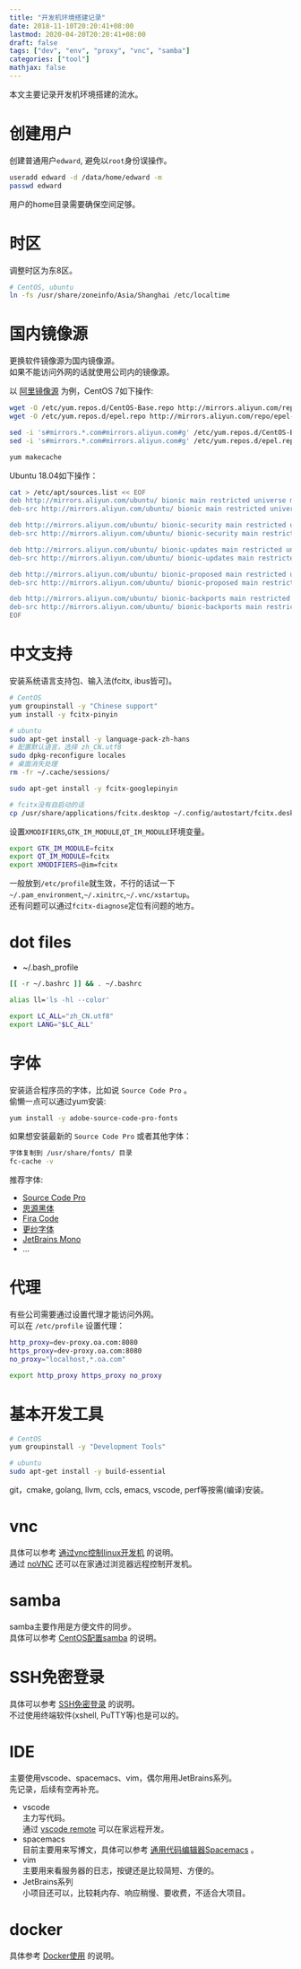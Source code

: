 ```yaml
---
title: "开发机环境搭建记录"
date: 2018-11-10T20:20:41+08:00
lastmod: 2020-04-20T20:20:41+08:00
draft: false
tags: ["dev", "env", "proxy", "vnc", "samba"]
categories: ["tool"]
mathjax: false
---
```


本文主要记录开发机环境搭建的流水。  
<!--more-->

# 创建用户
创建普通用户`edward`, 避免以`root`身份误操作。  
```sh
useradd edward -d /data/home/edward -m
passwd edward
```
用户的home目录需要确保空间足够。  

# 时区
调整时区为东8区。  
```sh
# CentOS, ubuntu
ln -fs /usr/share/zoneinfo/Asia/Shanghai /etc/localtime
```

# 国内镜像源
更换软件镜像源为国内镜像源。  
如果不能访问外网的话就使用公司内的镜像源。  

以 [阿里镜像源](https://developer.aliyun.com/mirror/) 为例，CentOS 7如下操作:  
```sh
wget -O /etc/yum.repos.d/CentOS-Base.repo http://mirrors.aliyun.com/repo/Centos-7.repo
wget -O /etc/yum.repos.d/epel.repo http://mirrors.aliyun.com/repo/epel-7.repo

sed -i 's#mirrors.*.com#mirrors.aliyun.com#g' /etc/yum.repos.d/CentOS-Base.repo
sed -i 's#mirrors.*.com#mirrors.aliyun.com#g' /etc/yum.repos.d/epel.repo

yum makecache
```
Ubuntu 18.04如下操作：  
```sh
cat > /etc/apt/sources.list << EOF
deb http://mirrors.aliyun.com/ubuntu/ bionic main restricted universe multiverse
deb-src http://mirrors.aliyun.com/ubuntu/ bionic main restricted universe multiverse

deb http://mirrors.aliyun.com/ubuntu/ bionic-security main restricted universe multiverse
deb-src http://mirrors.aliyun.com/ubuntu/ bionic-security main restricted universe multiverse

deb http://mirrors.aliyun.com/ubuntu/ bionic-updates main restricted universe multiverse
deb-src http://mirrors.aliyun.com/ubuntu/ bionic-updates main restricted universe multiverse

deb http://mirrors.aliyun.com/ubuntu/ bionic-proposed main restricted universe multiverse
deb-src http://mirrors.aliyun.com/ubuntu/ bionic-proposed main restricted universe multiverse

deb http://mirrors.aliyun.com/ubuntu/ bionic-backports main restricted universe multiverse
deb-src http://mirrors.aliyun.com/ubuntu/ bionic-backports main restricted universe multiverse
EOF
```

# 中文支持
安装系统语言支持包、输入法(fcitx, ibus皆可)。  
```sh
# CentOS
yum groupinstall -y "Chinese support"
yum install -y fcitx-pinyin

# ubuntu
sudo apt-get install -y language-pack-zh-hans
# 配置默认语言，选择 zh_CN.utf8
sudo dpkg-reconfigure locales
# 桌面消失处理
rm -fr ~/.cache/sessions/

sudo apt-get install -y fcitx-googlepinyin

# fcitx没有自启动的话
cp /usr/share/applications/fcitx.desktop ~/.config/autostart/fcitx.desktop
```
设置`XMODIFIERS`,`GTK_IM_MODULE`,`QT_IM_MODULE`环境变量。  
```sh
export GTK_IM_MODULE=fcitx
export QT_IM_MODULE=fcitx
export XMODIFIERS=@im=fcitx
```
一般放到`/etc/profile`就生效，不行的话试一下`~/.pam_environment`,`~/.xinitrc`,`~/.vnc/xstartup`。  
还有问题可以通过`fcitx-diagnose`定位有问题的地方。  

# dot files
- ~/.bash_profile  
```sh
[[ -r ~/.bashrc ]] && . ~/.bashrc

alias ll='ls -hl --color'

export LC_ALL="zh_CN.utf8" 
export LANG="$LC_ALL"
```

# 字体
安装适合程序员的字体，比如说 `Source Code Pro` 。  
偷懒一点可以通过yum安装:  
```sh
yum install -y adobe-source-code-pro-fonts
```
如果想安装最新的 `Source Code Pro` 或者其他字体：  
```sh
字体复制到 /usr/share/fonts/ 目录
fc-cache -v
```
推荐字体:  
- [Source Code Pro](https://github.com/adobe-fonts/source-code-pro/releases)
- [思源黑体](https://github.com/adobe-fonts/source-han-sans/releases)
- [Fira Code](https://github.com/tonsky/FiraCode/releases)
- [更纱字体](https://github.com/be5invis/Sarasa-Gothic/releases)
- [JetBrains Mono](https://www.jetbrains.com/lp/mono)
- ...

# 代理
有些公司需要通过设置代理才能访问外网。  
可以在 `/etc/profile` 设置代理：  
```sh
http_proxy=dev-proxy.oa.com:8080
https_proxy=dev-proxy.oa.com:8080
no_proxy="localhost,*.oa.com"

export http_proxy https_proxy no_proxy
```

# 基本开发工具
```sh
# CentOS
yum groupinstall -y "Development Tools"

# ubuntu
sudo apt-get install -y build-essential
```
git，cmake, golang, llvm, ccls, emacs, vscode, perf等按需(编译)安装。  

# vnc
具体可以参考 [通过vnc控制linux开发机](/post/通过vnc控制linux开发机/) 的说明。  
通过 [noVNC](https://github.com/novnc/noVNC) 还可以在家通过浏览器远程控制开发机。  

# samba
samba主要作用是方便文件的同步。  
具体可以参考 [CentOS配置samba](/post/centos配置samba/) 的说明。  

# SSH免密登录
具体可以参考 [SSH免密登录](/post/ssh免密登录/) 的说明。  
不过使用终端软件(xshell, PuTTY等)也是可以的。  

# IDE
主要使用vscode、spacemacs、vim，偶尔用用JetBrains系列。  
先记录，后续有空再补充。  

- vscode  
  主力写代码。  
  通过 [vscode remote](https://code.visualstudio.com/docs/remote/remote-overview) 可以在家远程开发。  
- spacemacs  
  目前主要用来写博文，具体可以参考 [通用代码编辑器Spacemacs](/post/通用代码编辑器spacemacs/) 。  
- vim  
  主要用来看服务器的日志，按键还是比较简短、方便的。  
- JetBrains系列  
  小项目还可以，比较耗内存、响应稍慢、要收费，不适合大项目。  

# docker
具体参考 [Docker使用](/post/docker使用笔记/) 的说明。  

